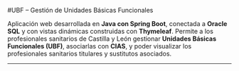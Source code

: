 #UBF – Gestión de Unidades Básicas Funcionales

Aplicación web desarrollada en **Java con Spring Boot**, conectada a **Oracle SQL** y con vistas dinámicas construidas con **Thymeleaf**. Permite a los profesionales sanitarios de Castilla y León gestionar **Unidades Básicas Funcionales (UBF)**, asociarlas con **CIAS**, y poder visualizar los profesionales sanitarios titulares y sustitutos asociados.

---

